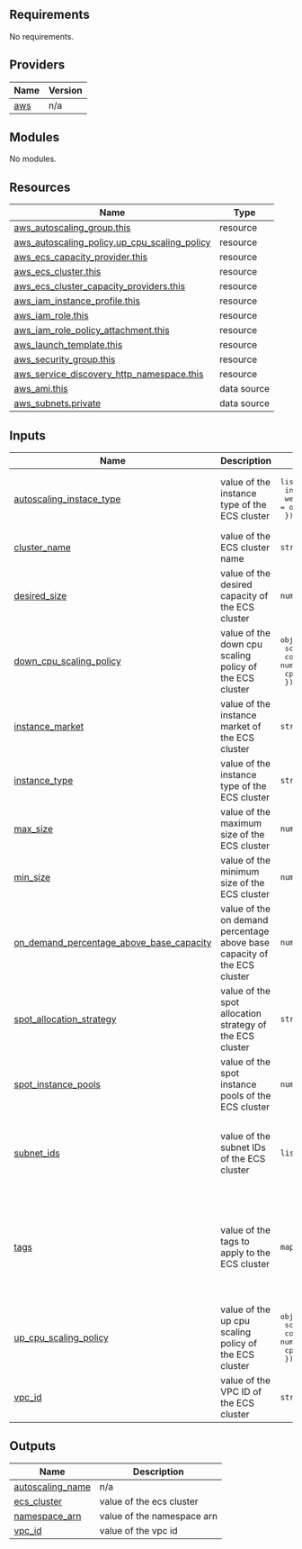 ## Requirements

No requirements.

## Providers

| Name | Version |
|------|---------|
| <a name="provider_aws"></a> [aws](#provider\_aws) | n/a |

## Modules

No modules.

## Resources

| Name | Type |
|------|------|
| [aws_autoscaling_group.this](https://registry.terraform.io/providers/hashicorp/aws/latest/docs/resources/autoscaling_group) | resource |
| [aws_autoscaling_policy.up_cpu_scaling_policy](https://registry.terraform.io/providers/hashicorp/aws/latest/docs/resources/autoscaling_policy) | resource |
| [aws_ecs_capacity_provider.this](https://registry.terraform.io/providers/hashicorp/aws/latest/docs/resources/ecs_capacity_provider) | resource |
| [aws_ecs_cluster.this](https://registry.terraform.io/providers/hashicorp/aws/latest/docs/resources/ecs_cluster) | resource |
| [aws_ecs_cluster_capacity_providers.this](https://registry.terraform.io/providers/hashicorp/aws/latest/docs/resources/ecs_cluster_capacity_providers) | resource |
| [aws_iam_instance_profile.this](https://registry.terraform.io/providers/hashicorp/aws/latest/docs/resources/iam_instance_profile) | resource |
| [aws_iam_role.this](https://registry.terraform.io/providers/hashicorp/aws/latest/docs/resources/iam_role) | resource |
| [aws_iam_role_policy_attachment.this](https://registry.terraform.io/providers/hashicorp/aws/latest/docs/resources/iam_role_policy_attachment) | resource |
| [aws_launch_template.this](https://registry.terraform.io/providers/hashicorp/aws/latest/docs/resources/launch_template) | resource |
| [aws_security_group.this](https://registry.terraform.io/providers/hashicorp/aws/latest/docs/resources/security_group) | resource |
| [aws_service_discovery_http_namespace.this](https://registry.terraform.io/providers/hashicorp/aws/latest/docs/resources/service_discovery_http_namespace) | resource |
| [aws_ami.this](https://registry.terraform.io/providers/hashicorp/aws/latest/docs/data-sources/ami) | data source |
| [aws_subnets.private](https://registry.terraform.io/providers/hashicorp/aws/latest/docs/data-sources/subnets) | data source |

## Inputs

| Name | Description | Type | Default | Required |
|------|-------------|------|---------|:--------:|
| <a name="input_autoscaling_instace_type"></a> [autoscaling\_instace\_type](#input\_autoscaling\_instace\_type) | value of the instance type of the ECS cluster | <pre>list(object({<br>    instance_type     = string<br>    weighted_capacity = optional(number, 1)<br>  }))</pre> | n/a | yes |
| <a name="input_cluster_name"></a> [cluster\_name](#input\_cluster\_name) | value of the ECS cluster name | `string` | n/a | yes |
| <a name="input_desired_size"></a> [desired\_size](#input\_desired\_size) | value of the desired capacity of the ECS cluster | `number` | n/a | yes |
| <a name="input_down_cpu_scaling_policy"></a> [down\_cpu\_scaling\_policy](#input\_down\_cpu\_scaling\_policy) | value of the down cpu scaling policy of the ECS cluster | <pre>object({<br>    scaling_adjustment = number<br>    cooldown           = number<br>    cpu_target_value   = number<br>  })</pre> | <pre>{<br>  "cooldown": 300,<br>  "cpu_target_value": 40,<br>  "scaling_adjustment": -1<br>}</pre> | no |
| <a name="input_instance_market"></a> [instance\_market](#input\_instance\_market) | value of the instance market of the ECS cluster | `string` | `null` | no |
| <a name="input_instance_type"></a> [instance\_type](#input\_instance\_type) | value of the instance type of the ECS cluster | `string` | `"t3.medium"` | no |
| <a name="input_max_size"></a> [max\_size](#input\_max\_size) | value of the maximum size of the ECS cluster | `number` | n/a | yes |
| <a name="input_min_size"></a> [min\_size](#input\_min\_size) | value of the minimum size of the ECS cluster | `number` | n/a | yes |
| <a name="input_on_demand_percentage_above_base_capacity"></a> [on\_demand\_percentage\_above\_base\_capacity](#input\_on\_demand\_percentage\_above\_base\_capacity) | value of the on demand percentage above base capacity of the ECS cluster | `number` | `100` | no |
| <a name="input_spot_allocation_strategy"></a> [spot\_allocation\_strategy](#input\_spot\_allocation\_strategy) | value of the spot allocation strategy of the ECS cluster | `string` | `"lowest-price"` | no |
| <a name="input_spot_instance_pools"></a> [spot\_instance\_pools](#input\_spot\_instance\_pools) | value of the spot instance pools of the ECS cluster | `number` | `2` | no |
| <a name="input_subnet_ids"></a> [subnet\_ids](#input\_subnet\_ids) | value of the subnet IDs of the ECS cluster | `list(string)` | <pre>[<br>  "subnet-006bc41eeaeef42b1",<br>  "subnet-0e250f6caeebdf88b",<br>  "subnet-039de1a90eaf9955a"<br>]</pre> | no |
| <a name="input_tags"></a> [tags](#input\_tags) | value of the tags to apply to the ECS cluster | `map(string)` | <pre>{<br>  "AmazonECSManaged": "true",<br>  "created": "",<br>  "documentation": "",<br>  "env": "",<br>  "repository": "",<br>  "service": "",<br>  "team": ""<br>}</pre> | no |
| <a name="input_up_cpu_scaling_policy"></a> [up\_cpu\_scaling\_policy](#input\_up\_cpu\_scaling\_policy) | value of the up cpu scaling policy of the ECS cluster | <pre>object({<br>    scaling_adjustment = number<br>    cooldown           = number<br>    cpu_target_value   = number<br>  })</pre> | <pre>{<br>  "cooldown": 300,<br>  "cpu_target_value": 80,<br>  "scaling_adjustment": 1<br>}</pre> | no |
| <a name="input_vpc_id"></a> [vpc\_id](#input\_vpc\_id) | value of the VPC ID of the ECS cluster | `string` | `"vpc-0fdcf082b368d1f78"` | no |

## Outputs

| Name | Description |
|------|-------------|
| <a name="output_autoscaling_name"></a> [autoscaling\_name](#output\_autoscaling\_name) | n/a |
| <a name="output_ecs_cluster"></a> [ecs\_cluster](#output\_ecs\_cluster) | value of the ecs cluster |
| <a name="output_namespace_arn"></a> [namespace\_arn](#output\_namespace\_arn) | value of the namespace arn |
| <a name="output_vpc_id"></a> [vpc\_id](#output\_vpc\_id) | value of the vpc id |
